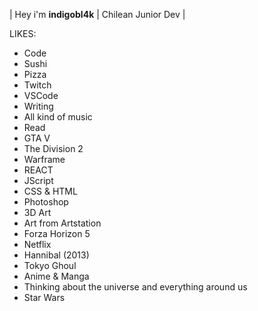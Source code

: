 | Hey i'm **indigobl4k** | Chilean Junior Dev |

LIKES:
- Code
- Sushi
- Pizza
- Twitch
- VSCode
- Writing
- All kind of music
- Read
- GTA V
- The Division 2
- Warframe
- REACT
- JScript
- CSS & HTML
- Photoshop
- 3D Art
- Art from Artstation
- Forza Horizon 5
- Netflix
- Hannibal (2013)
- Tokyo Ghoul
- Anime & Manga
- Thinking about the universe and everything around us
- Star Wars
	
	
	
	
	
